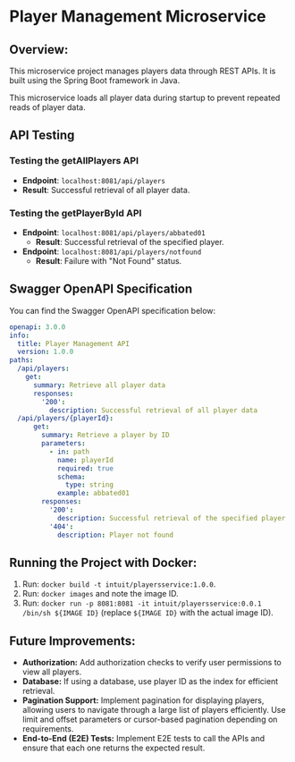# Player Management Microservice

## **Overview:**

This microservice project manages players data through REST APIs. It is built using the Spring Boot framework in Java.


This microservice loads all player data during startup to prevent repeated reads of player data.

## API Testing

### Testing the getAllPlayers API

- **Endpoint**: `localhost:8081/api/players`
- **Result**: Successful retrieval of all player data.

### Testing the getPlayerById API

- **Endpoint**: `localhost:8081/api/players/abbated01`
  - **Result**: Successful retrieval of the specified player.
- **Endpoint**: `localhost:8081/api/players/notfound`
  - **Result**: Failure with "Not Found" status.

## Swagger OpenAPI Specification

You can find the Swagger OpenAPI specification below:

```yaml
openapi: 3.0.0
info:
  title: Player Management API
  version: 1.0.0
paths:
  /api/players:
    get:
      summary: Retrieve all player data
      responses:
        '200':
          description: Successful retrieval of all player data
  /api/players/{playerId}:
      get:
        summary: Retrieve a player by ID
        parameters:
          - in: path
            name: playerId
            required: true
            schema:
              type: string
            example: abbated01
        responses:
          '200':
            description: Successful retrieval of the specified player
          '404':
            description: Player not found
```

## **Running the Project with Docker:**

1. Run: `docker build -t intuit/playersservice:1.0.0`.
2. Run: `docker images` and note the image ID.
3. Run: `docker run -p 8081:8081 -it intuit/playersservice:0.0.1 /bin/sh ${IMAGE ID}` (replace `${IMAGE ID}` with the actual image ID).

## **Future Improvements:**

- **Authorization:** Add authorization checks to verify user permissions to view all players.
- **Database:** If using a database, use player ID as the index for efficient retrieval.
- **Pagination Support:** Implement pagination for displaying players, allowing users to navigate through a large list of players efficiently. Use limit and offset parameters or cursor-based pagination depending on requirements.
- **End-to-End (E2E) Tests:** Implement E2E tests to call the APIs and ensure that each one returns the expected result.